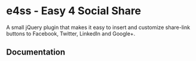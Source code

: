 # e4ss - Easy 4 Social Share


A small jQuery plugin that makes it easy to insert and customize share-link buttons to Facebook, Twitter, LinkedIn and Google+.

## Documentation


